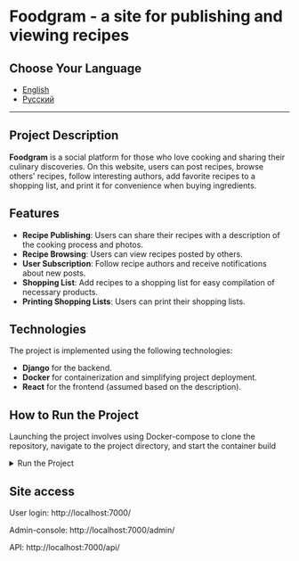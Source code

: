 # Foodgram - a site for publishing and viewing recipes

## Choose Your Language

- [English](README.md)
- [Русский](README.ru.md)

---

## Project Description
**Foodgram** is a social platform for those who love cooking and sharing their culinary discoveries. On this website, users can post recipes, browse others' recipes, follow interesting authors, add favorite recipes to a shopping list, and print it for convenience when buying ingredients.

## Features
- **Recipe Publishing**: Users can share their recipes with a description of the cooking process and photos.
- **Recipe Browsing**: Users can view recipes posted by others.
- **User Subscription**: Follow recipe authors and receive notifications about new posts.
- **Shopping List**: Add recipes to a shopping list for easy compilation of necessary products.
- **Printing Shopping Lists**: Users can print their shopping lists.

## Technologies
The project is implemented using the following technologies:

- **Django** for the backend.
- **Docker** for containerization and simplifying project deployment.
- **React** for the frontend (assumed based on the description).

## How to Run the Project
Launching the project involves using Docker-compose to clone the repository, navigate to the project directory, and start the container build

<details>
<summary>Run the Project</summary>

1. Clone the repository and navigate to it in the command line:

    ```sh
    git clone https://github.com/nir0k/foodgram-project-react.git
    cd foodgram-project-react
    ```

2. Install Docker
3. Run docker-compose:

    ```sh
    docker compose up
    ```

4. Create a superuser on the first launch

    ```sh
    docker exec <backend container name> python /app/manage.py createsuperuser
    ```

</details>

## Site access
User login: http://localhost:7000/

Admin-console: http://localhost:7000/admin/

API: http://localhost:7000/api/
